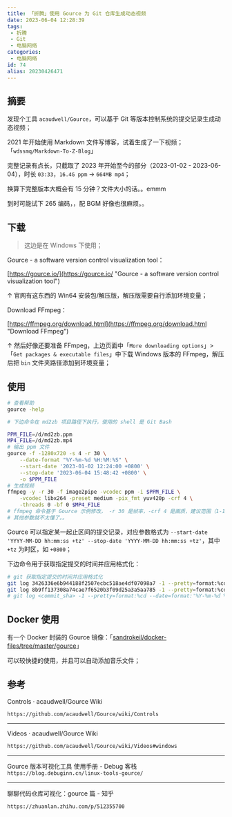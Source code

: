 ```yaml
---
title: 「折腾」使用 Gource 为 Git 仓库生成动态视频
date: 2023-06-04 12:28:39
tags:
 - 折腾
 - Git
 - 电脑网络
categories:
 - 电脑网络
id: 74
alias: 20230426471
---
```


## 摘要

发现个工具 `acaudwell/Gource`，可以基于 Git 等版本控制系统的提交记录生成动态视频；

2021 年开始使用 Markdown 文件写博客，试着生成了一下视频；「`wdssmq/Markdown-To-Z-Blog`」

<!--more-->

完整记录有点长，只截取了 2023 年开始至今的部分（2023-01-02 - 2023-06-04），时长 `03:33`，`16.4G ppm` → `664MB mp4`；

换算下完整版本大概会有 15 分钟？文件大小的话。。emmm

到时可能试下 265 编码，，配 BGM 好像也很麻烦。。

## 下载

> 这边是在 Windows 下使用；

Gource - a software version control visualization tool：

[https://gource.io/](https://gource.io/ "Gource - a software version control visualization tool")

↑ 官网有这东西的 Win64 安装包/解压版，解压版需要自行添加环境变量；

Download FFmpeg：

[https://ffmpeg.org/download.html](https://ffmpeg.org/download.html "Download FFmpeg")

↑ 然后好像还要准备 FFmpeg，上边页面中「`More downloading options`」>「`Get packages & executable files`」中下载 Windows 版本的 FFmpeg，解压后把 `bin` 文件夹路径添加到环境变量；

## 使用

```bash
# 查看帮助
gource -help

# 下边命令在 md2zb 项目路径下执行，使用的 shell 是 Git Bash

PPM_FILE=/d/md2zb.ppm
MP4_FILE=/d/md2zb.mp4
# 输出 ppm 文件
gource -f -1280x720 -s 4 -r 30 \
    --date-format "%Y-%m-%d %H:%M:%S" \
    --start-date '2023-01-02 12:24:00 +0800' \
    --stop-date '2023-06-04 15:48:42 +0800' \
    -o $PPM_FILE
# 生成视频
ffmpeg -y -r 30 -f image2pipe -vcodec ppm -i $PPM_FILE \
    -vcodec libx264 -preset medium -pix_fmt yuv420p -crf 4 \
    -threads 0 -bf 0 $MP4_FILE
# ffmpeg 命令基于 Gource 示例修改， -r 30 是帧率，-crf 4 是画质，建议范围（1-17），较低的值表示更高的质量和更大的文件大小；
# 其他参数就不太懂了。。
```

Gource 可以指定某一起止区间的提交记录，对应参数格式为 `--start-date 'YYYY-MM-DD hh:mm:ss +tz' --stop-date 'YYYY-MM-DD hh:mm:ss +tz'`，其中 `+tz` 为时区，如 `+0800`；

下边命令用于获取指定提交的时间并应用格式化：

```bash
# git 获取指定提交的时间并应用格式化
git log 3426336e6b944188f2507ecbc518ae4df07098a7 -1 --pretty=format:%cd --date=format:'%Y-%m-%d %H:%M:%S +0800'
git log 8b9ff137308a74cae7f6520b3f09d25a3a5aa785 -1 --pretty=format:%cd --date=format:'%Y-%m-%d %H:%M:%S +0800'
# git log <commit_sha> -1 --pretty=format:%cd --date=format:'%Y-%m-%d %H:%M:%S'

```

## Docker 使用

有一个 Docker 封装的 Gource 镜像：「[sandrokeil/docker-files/tree/master/gource](https://github.com/sandrokeil/docker-files/tree/master/gource "sandrokeil/docker-files/tree/master/gource")」

可以较快捷的使用，并且可以自动添加音乐文件；

## 参考

Controls · acaudwell/Gource Wiki

`https://github.com/acaudwell/Gource/wiki/Controls`

---

Videos · acaudwell/Gource Wiki

`https://github.com/acaudwell/Gource/wiki/Videos#windows`

---

Gource 版本可视化工具 使用手册 - Debug 客栈
`https://blog.debuginn.cn/linux-tools-gource/`

---

聊聊代码仓库可视化：gource 篇 - 知乎

`https://zhuanlan.zhihu.com/p/512355700`
